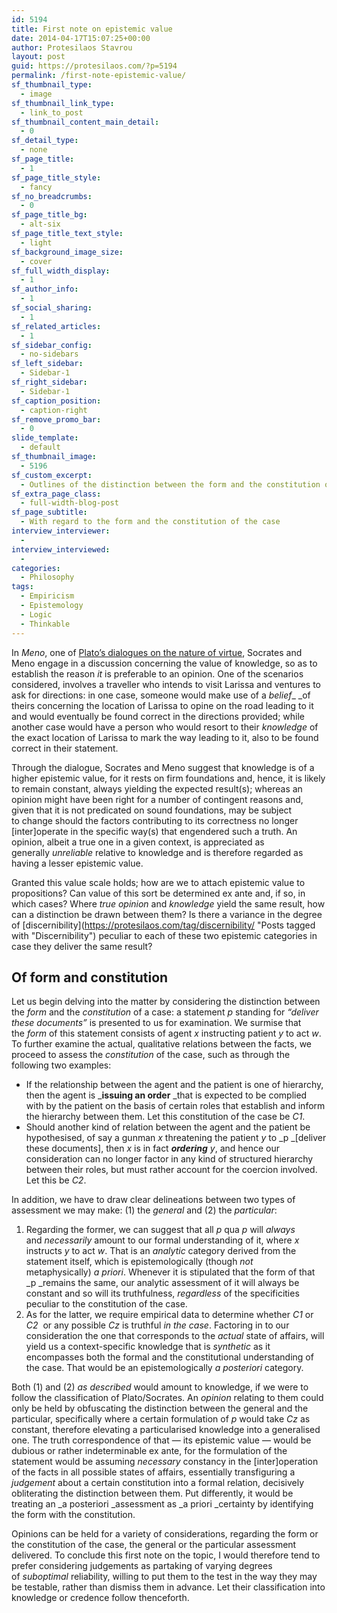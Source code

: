 ```yaml
---
id: 5194
title: First note on epistemic value
date: 2014-04-17T15:07:25+00:00
author: Protesilaos Stavrou
layout: post
guid: https://protesilaos.com/?p=5194
permalink: /first-note-epistemic-value/
sf_thumbnail_type:
  - image
sf_thumbnail_link_type:
  - link_to_post
sf_thumbnail_content_main_detail:
  - 0
sf_detail_type:
  - none
sf_page_title:
  - 1
sf_page_title_style:
  - fancy
sf_no_breadcrumbs:
  - 0
sf_page_title_bg:
  - alt-six
sf_page_title_text_style:
  - light
sf_background_image_size:
  - cover
sf_full_width_display:
  - 1
sf_author_info:
  - 1
sf_social_sharing:
  - 1
sf_related_articles:
  - 1
sf_sidebar_config:
  - no-sidebars
sf_left_sidebar:
  - Sidebar-1
sf_right_sidebar:
  - Sidebar-1
sf_caption_position:
  - caption-right
sf_remove_promo_bar:
  - 0
slide_template:
  - default
sf_thumbnail_image:
  - 5196
sf_custom_excerpt:
  - Outlines of the distinction between the form and the constitution of the case, the general and particular assessments of propositions.
sf_extra_page_class:
  - full-width-blog-post
sf_page_subtitle:
  - With regard to the form and the constitution of the case
interview_interviewer:
  - 
interview_interviewed:
  - 
categories:
  - Philosophy
tags:
  - Empiricism
  - Epistemology
  - Logic
  - Thinkable
---
```

In _Meno_, one of <a title="Plato's Meno" href="http://classics.mit.edu/Plato/meno.html" target="_blank">Plato&#8217;s dialogues on the nature of virtue</a>, Socrates and Meno engage in a discussion concerning the value of knowledge, so as to establish the reason _it_ is preferable to an opinion. One of the scenarios considered, involves a traveller who intends to visit Larissa and ventures to ask for directions: in one case, someone would make use of a _belief__ _of theirs concerning the location of Larissa to opine on the road leading to it and would eventually be found correct in the directions provided; while another case would have a person who would resort to their _knowledge_ of the exact location of Larissa to mark the way leading to it, also to be found correct in their statement.

Through the dialogue, Socrates and Meno suggest that knowledge is of a higher epistemic value, for it rests on firm foundations and, hence, it is likely to remain constant, always yielding the expected result(s); whereas an opinion might have been right for a number of contingent reasons and, given that it is not predicated on sound foundations, may be subject to change should the factors contributing to its correctness no longer [inter]operate in the specific way(s) that engendered such a truth. An opinion, albeit a true one in a given context, is appreciated as generally _unreliable_ relative to knowledge and is therefore regarded as having a lesser epistemic value.

Granted this value scale holds; how are we to attach epistemic value to propositions? Can value of this sort be determined ex ante and, if so, in which cases? Where _true opinion_ and _knowledge_ yield the same result, how can a distinction be drawn between them? Is there a variance in the degree of [discernibility](https://protesilaos.com/tag/discernibility/ "Posts tagged with "Discernibility") peculiar to each of these two epistemic categories in case they deliver the same result?

## Of form and constitution

Let us begin delving into the matter by considering the distinction between the _form_ and the _constitution_ of a case: a statement _p_ standing for _&#8220;deliver these documents&#8221;_ is presented to us for examination. We surmise that the _form_ of this statement consists of agent _x_ instructing patient _y_ to act _w_. To further examine the actual, qualitative relations between the facts, we proceed to assess the _constitution_ of the case, such as through the following two examples:

  * If the relationship between the agent and the patient is one of hierarchy, then the agent is _**issuing an order** _that is expected to be complied with by the patient on the basis of certain roles that establish and inform the hierarchy between them. Let this constitution of the case be _C1_.
  * Should another kind of relation between the agent and the patient be hypothesised, of say a gunman _x_ threatening the patient _y_ to _p _[deliver these documents], then _x_ is in fact **_ordering_** _y_, and hence our consideration can no longer factor in any kind of structured hierarchy between their roles, but must rather account for the coercion involved. Let this be _C2_.

In addition, we have to draw clear delineations between two types of assessment we may make: (1) the _general_ and (2) the _particular_:

  1. Regarding the former, we can suggest that all _p_ qua _p_ will _always_ and _necessarily_ amount to our formal understanding of it, where _x_ instructs _y_ to act _w_. That is an _analytic_ category derived from the statement itself, which is epistemologically (though _not_ metaphysically) _a priori_. Whenever it is stipulated that the form of that _p _remains the same, our analytic assessment of it will always be constant and so will its truthfulness, _regardless_ of the specificities peculiar to the constitution of the case.
  2. As for the latter, we require empirical data to determine whether _C1_ or _C2_  or any possible _Cz_ is truthful _in the case_. Factoring in to our consideration the one that corresponds to the _actual_ state of affairs, will yield us a context-specific knowledge that is _synthetic_ as it encompasses both the formal and the constitutional understanding of the case. That would be an epistemologically _a posteriori_ category.

Both (1) and (2) _as described_ would amount to knowledge, if we were to follow the classification of Plato/Socrates. An _opinion_ relating to them could only be held by obfuscating the distinction between the general and the particular, specifically where a certain formulation of _p_ would take _Cz_ as constant, therefore elevating a particularised knowledge into a generalised one. The truth correspondence of that — its epistemic value — would be dubious or rather indeterminable ex ante, for the formulation of the statement would be assuming _necessary_ constancy in the [inter]operation of the facts in all possible states of affairs, essentially transfiguring a _judgement_ about a certain constitution into a formal relation, decisively obliterating the distinction between them. Put differently, it would be treating an _a posteriori _assessment as _a priori _certainty by identifying the form with the constitution.

Opinions can be held for a variety of considerations, regarding the form or the constitution of the case, the general or the particular assessment delivered. To conclude this first note on the topic, I would therefore tend to prefer considering judgements as partaking of varying degrees of _suboptimal_ reliability, willing to put them to the test in the way they may be testable, rather than dismiss them in advance. Let their classification into knowledge or credence follow thenceforth.